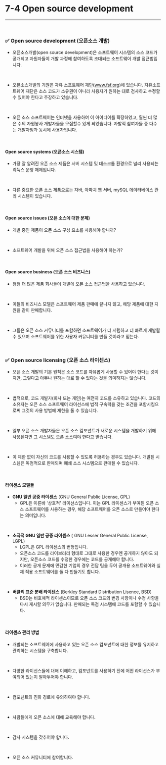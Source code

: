 # 7-4 Open source development
---
<br>

### ✅ Open source development (오픈소스 개발)

- 오픈소스개발(open source development)은 소프트웨어 시스템의 소스 코드가 공개되고 자원자들이 개발 과정에 참여하도록 초대되는 소프트웨어 개발 접근법입니다.
<br>

- 오픈소스개발의 기원은 자유 소프트웨어 재단(www.fsf.org)에 있습니다. 
  자유소프트웨어 재단은 소스 코드가 소유권이 아니라 사용자가 원하는 대로 검사하고 수정할 수 있어야 한다고 주장하고 있습니다.
<br>

- 오픈 소스 소프트웨어는 인터넷을 사용하여 이 아이디어를 확장하였고, 훨씬 더 많은 수의 자원봉사 개발자들을 모집할수 있게 되었습니다. 
  자발적 참여자들 중 다수는 개발자임과 동시에 사용자입니다.
<br>

#### Open source systems (오픈소스 시스템)

- 가장 잘 알려진 오픈 소스 제품은 서버 시스템 및 데스크톱 환경으로 널리 사용되는 리눅스 운영 체제입니다.
<br>

- 다른 중요한 오픈 소스 제품으로는 자바, 아파치 웹 서버, mySQL 데이터베이스 관리 시스템이 있습니다.
<br>

#### Open source issues (오픈 소스에 대한 문제)

- 개발 중인 제품이 오픈 소스 구성 요소를 사용해야 합니까?
<br>

- 소프트웨어 개발을 위해 오픈 소스 접근법을 사용해야 하는가?
<br>

#### Open source business (오픈 소스 비즈니스)

- 점점 더 많은 제품 회사들이 개발에 오픈 소스 접근법을 사용하고 있습니다.
<br>

- 이들의 비즈니스 모델은 소프트웨어 제품 판매에 끝나지 않고, 해당 제품에 대한 지원을 같이 판매합니다.
<br>

- 그들은 오픈 소스 커뮤니티를 포함하면 소프트웨어가 더 저렴하고 더 빠르게 개발될 수 있으며 소프트웨어를 위한 사용자 커뮤니티를 만들 것이라고 믿는다.
<br>

### ✅ Open source licensing (오픈 소스 라이센스)

- 오픈 소스 개발의 기본 원칙은 소스 코드를 자유롭게 사용할 수 있어야 한다는 것이지만, 그렇다고 아무나 원하는 대로 할 수 있다는 것을 의미하지는 않습니다.
<br>

- 법적으로, 코드 개발자(회사 또는 개인)는 여전히 코드를 소유하고 있습니다. 
코드의 소유자는 오픈 소스 소프트웨어 라이선스에 법적 구속력을 갖는 조건을 포함시킴으로써 그것의 사용 방법에 제한을 둘 수 있습니다.
<br>

  - 일부 오픈 소스 개발자들은 오픈 소스 컴포넌트가 새로운 시스템을 개발하기 위해 사용된다면 그 시스템도 오픈 소스여야 한다고 믿습니다.
<br>

  - 이 제한 없이 자신의 코드를 사용할 수 있도록 허용하는 경우도 있습니다. 개발된 시스템은 독점적으로 판매되며 폐쇄 소스 시스템으로 판매될 수 있습니다.
<br>

#### 라이센스 모델들

- **GNU 일반 공중 라이센스** (GNU General Public License, GPL)
  - GPL은 이른바 '상호적' 라이선스입니다.
  이는 GPL 라이센스가 부여된 오픈 소스 소프트웨어를 사용하는 경우, 해당 소프트웨어를 오픈 소스로 만들어야 한다는 의미입니다.
<br>

- **소극적 GNU 일반 공중 라이센스** ( GNU Lesser General Public License, LGPL)
  - LGPL은 GPL 라이센스의 변형입니다.
  - 오픈소스 코드를 라이브러리 형태로 그대로 사용한 경우엔 공개하지 않아도 되지만, 오픈소스 코드를 수정한 경우에는 코드를 공개해야 합니다.
  - 이러한 공개 문제에 민감한 기업의 경우 전담 팀을 두어 공개용 소프트웨어와 실제 적용 소프트웨어를 둘 다 만들기도 합니다.
<br>

- **버클리 표준 분배 라이센스** (Berkley Standard Distribution Lisence, BSD)
  - BSD는 비호혜적 라이센스이므로 오픈 소스 코드의 변경 사항이나 수정 사항을 다시 게시할 의무가 없습니다. 
  판매되는 독점 시스템에 코드를 포함할 수 있습니다.
<br>

#### 라이센스 관리 방법

- 개발되는 소프트웨어에 사용하고 있는 오픈 소스 컴포넌트에 대한 정보를 유지하고 관리하는 시스템을 구축합니다.
<br>

- 다양한 라이선스들에 대해 이해하고, 컴포넌트를 사용하기 전에 어떤 라이선스가 부여되어 있는지 알아두어야 합니다.
<br>

- 컴포넌트의 진화 경로에 유의하여야 합니다.
<br>

- 사람들에게 오픈 소스에 대해 교육해야 합니다.
<br>

- 감사 시스템을 갖추어야 합니다.
<br>

- 오픈 소스 커뮤니티에 참여합니다.
<br>